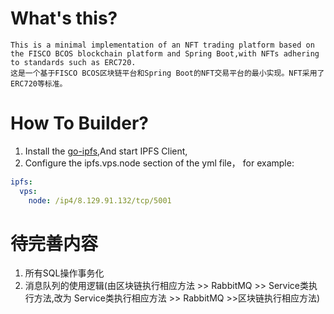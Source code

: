 # What's this?
    
    This is a minimal implementation of an NFT trading platform based on the FISCO BCOS blockchain platform and Spring Boot,with NFTs adhering to standards such as ERC720.
    这是一个基于FISCO BCOS区块链平台和Spring Boot的NFT交易平台的最小实现。NFT采用了ERC720等标准。
# How To Builder?

1. Install the [go-ipfs](https://docs.ipfs.io/introduction/install/ ),And start IPFS Client, 
2. Configure the ipfs.vps.node section of the yml file， for example: 
```yaml
ipfs:
  vps:
    node: /ip4/8.129.91.132/tcp/5001
```

# 待完善内容
1. 所有SQL操作事务化
2. 消息队列的使用逻辑(由区块链执行相应方法 >> RabbitMQ >> Service类执行方法,改为 Service类执行相应方法 >> RabbitMQ >>区块链执行相应方法)
